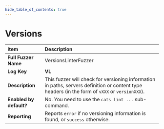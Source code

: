 ```yaml
--- 
hide_table_of_contents: true
---
```


# Versions

| Item                                                                | Description                                                                                                                                     |
|:--------------------------------------------------------------------|:------------------------------------------------------------------------------------------------------------------------------------------------|
| **Full Fuzzer Name**                                                | VersionsLinterFuzzer                                                                                                                            |
| **Log Key**                                                         | **VL**                                                                                                                                          |
| **Description**                                                     | This fuzzer will check for versioning information in paths, servers definition or content type headers (in the form of `vXXX` or `versionXXX`). |
| **Enabled by default?**                                             | No. You need to use the `cats lint ...` sub-command.                                                                                            |                                                                                                                                                                                                                                                                                                                                                                                                                                     |
| **Reporting**                                                       | Reports `error` if no versioning information is found, or `success` otherwise.                                                                  | 
